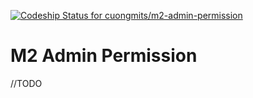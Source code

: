 [ ![Codeship Status for cuongmits/m2-admin-permission](https://codeship.com/projects/59a8f470-c423-0133-898f-2ef1e637deea/status?branch=master)](https://codeship.com/projects/138247)

# M2 Admin Permission

//TODO

